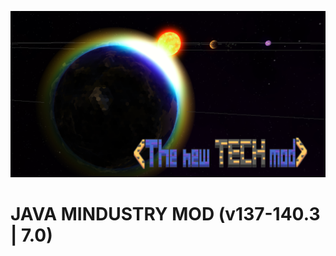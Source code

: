 ![](https://github.com/TheEE145/the-new-tech-mod/blob/master/sprites/ui/font_cover.png)
<h1>JAVA MINDUSTRY MOD (v137-140.3 | 7.0)</h1>
